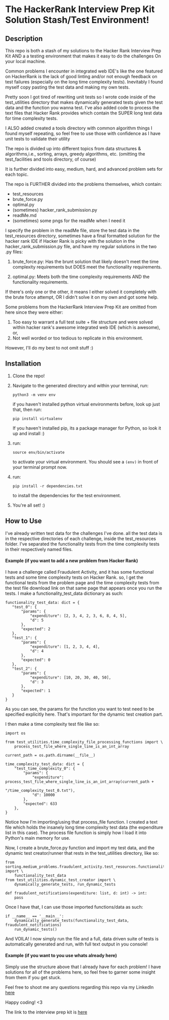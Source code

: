 The HackerRank Interview Prep Kit Solution Stash/Test Environment!
==================================================================
Description
-----------
This repo is both a stash of my solutions to the Hacker Rank Interview 
Prep Kit AND a a testing environment that makes it easy to do the challenges
On your local machine. 

Common problems I encounter in integrated web IDE's like the one featured 
on HackerRank is the lack of good linting and/or not enough feedback on test
failures (especially on the long time complexity tests). Inevitably I found 
myself copy pasting the test data and making my own tests.

Pretty soon I got tired of rewriting unit tests so I wrote code inside of the
test_utilities directory that makes dynamically generated tests given the test data and 
the function you wanna test. I've also added code to process the text files
that Hacker Rank provides which contain the SUPER long test data for time complexity
tests.

I ALSO added created a tools directory with common algorithm things I found myself repeating,
so feel free to use those with confidence as I have unit tests to validate their utility

The repo is divided up into different topics from data structures & algorithms,i.e., 
sorting, arrays, greedy algorithms, etc. (omitting the test_facilities and tools directory, of course)

It is further divided into easy, medium, hard, and advanced problem sets for each topic.

The repo is FURTHER divided into the problems themselves, which contain:
- test_resources
- brute_force.py
- optimal.py
- (sometimes) hacker_rank_submission.py
- readMe.md
- (sometimes) some pngs for the readMe when I need it

I specify the problem in the readMe file, store the test data in the test_resources directory, sometimes have 
a final formatted solution for the hacker rank IDE if Hacker Rank is picky with the solution in the 
hacker_rank_submission.py file, and have my regular solutions in the two .py files: 
 
1. brute_force.py:
Has the brunt solution that likely doesn't meet the time complexity 
requirements but DOES meet the functionality requirements.

2. optimal.py:
Meets both the time complexity requirements AND the functionality requirements. 


If there's only one or the other, it means I either solved it completely with the
brute force attempt, OR I didn't solve it on my own and got some help.

Some problems from the HackerRank Interview Prep Kit are omitted from here since they were either:
1. Too easy to warrant a full test suite + file structure and were solved
within hacker rank's awesome integrated web IDE (which is awesome), or,
2. Not well worded or too tedious to replicate in this environment.

However, I'll do my best to not omit stuff :)

Installation
------------
1. Clone the repo!

2. Navigate to the generated directory and within your terminal, run:

    `python3 -m venv env`
    
    if you haven't installed python virtual environments before, look up just that, then run:
    
    `pip install virtualenv`
    
    If you haven't installed pip, its a package manager for Python, so look it up and install :)
3. run:

    `source env/bin/activate`
    
    to activate your virtual environment. You should see a `(env)` in front of your terminal
    prompt now.
    
4. run:
    
    `pip install -r dependencies.txt`
    
    to install the dependencies for the test environment. 
    
5. You're all set! :)

How to Use
------------
 I've already written test data for the challenges I've done. all the test data is in the 
 respective directories of each challenge, inside the test_resources folder. I've separated
 the functionality tests from the time complexity tests in their respectively named files.
 
 #### Example (if you want to add a new problem from Hacker Rank)
 I have a challenge called Fraudulent Activity, and it has some functional tests and some time
 complexity tests on Hacker Rank. so, I get the functional tests from the problem page and the 
 time complexity tests from the test file download link on that same page that appears once you run
 the tests. I make a functionality_test_data dictionary as such:
 ```
functionality_test_data: dict = {
    "test_0": {
        "params": {
            "expenditure": [2, 3, 4, 2, 3, 6, 8, 4, 5],
            "d": 5
        },
        "expected": 2
    },
    "test_1": {
        "params": {
            "expenditure": [1, 2, 3, 4, 4],
            "d": 4
        },
        "expected": 0
    },
    "test_2": {
        "params": {
            "expenditure": [10, 20, 30, 40, 50],
            "d": 3
        },
        "expected": 1
    }
}
```
As you can see, the params for the function you want to test need to be specified explicitly here.
That's important for the dynamic test creation part.

I then make a time complexity test file like so:
```
import os

from test_utilities.time_complexity_file_processing_functions import \
    process_test_file_where_single_line_is_an_int_array

current_path = os.path.dirname(__file__)

time_complexity_test_data: dict = {
    "test_time_complexity_0": {
        "params": {
            "expenditure": process_test_file_where_single_line_is_an_int_array(current_path +
                                                                               "/time_complexity_test_0.txt"),
            "d": 10000
        },
        "expected": 633
    },
}
```
Notice how I'm importing/using that process_file function. I created a text file which holds the
insanely long time complexity test data (the expenditure list in this case). The process file function
is simply how I load it into Python's main memory for use. 

Now, I create a brute_force.py function and import my test data, and the dynamic test creator/runner
that rests in the test_utilities directory, like so:
```
from sorting.medium_problems.fraudulent_activity.test_resources.functionality_test_data import \
    functionality_test_data
from test_utilities.dynamic_test_creator import \
    dynamically_generate_tests, run_dynamic_tests

def fraudulent_notifications(expenditure: list, d: int) -> int:
    pass
```
Once I have that, I can use those imported functions/data as such:
```
if __name__ == '__main__':
    dynamically_generate_tests(functionality_test_data, fraudulent_notifications)
    run_dynamic_tests()
```
And VOILA! I now simply run the file and a full, data driven suite of tests is automatically 
generated and run, with full text output in you console!

#### Example (if you want to you use whats already here)
 Simply use the structure above that I already have for each problem! I have solutions for
 all of the problems here, so feel free to garner some insight from them if you get stuck.

Feel free to shoot me any questions regarding this repo via my LinkedIn [here](https://www.linkedin.com/in/ricardo-carrillo-velasco-6a1611174/)

Happy coding! <3

The link to the interview prep kit is [here](https://www.hackerrank.com/interview/interview-preparation-kit)


